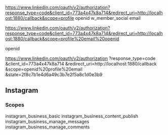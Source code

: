 https://www.linkedin.com/oauth/v2/authorization?response_type=code&client_id=773a4x47k8a714&redirect_uri=http://localhost:1880/callback&scope=profile openid w_member_social email

https://www.linkedin.com/oauth/v2/authorization?response_type=code&client_id=773a4x47k8a714&redirect_uri=http://localhost:1880/callback&scope=profile%20email%20openid

openid

https://www.linkedin.com/oauth/v2/authorization
?response_type=code
&client_id=773a4x47k8a714
&redirect_uri=http://localhost:1880/callback
&scope=openid%20profile%20email
&state=2f8c7b1e4d6a49c3b7e2f5a8c1d0e3b9

## Instagram

### Scopes
instagram_business_basic
instagram_business_content_publish
instagram_business_manage_messages
instagram_business_manage_comments
